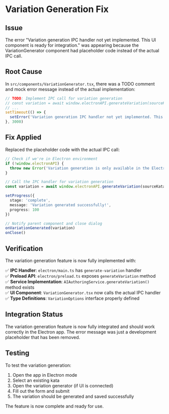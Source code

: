 # Variation Generation Fix

## Issue
The error "Variation generation IPC handler not yet implemented. This UI component is ready for integration." was appearing because the VariationGenerator component had placeholder code instead of the actual IPC call.

## Root Cause
In `src/components/VariationGenerator.tsx`, there was a TODO comment and mock error message instead of the actual implementation:

```typescript
// TODO: Implement IPC call for variation generation
// const variation = await window.electronAPI.generateVariation(sourceKata, options)
// ...
setTimeout(() => {
  setError('Variation generation IPC handler not yet implemented. This UI component is ready for integration.')
}, 3000)
```

## Fix Applied
Replaced the placeholder code with the actual IPC call:

```typescript
// Check if we're in Electron environment
if (!window.electronAPI) {
  throw new Error('Variation generation is only available in the Electron app')
}

// Call the IPC handler for variation generation
const variation = await window.electronAPI.generateVariation(sourceKata, options)

setProgress({
  stage: 'complete',
  message: 'Variation generated successfully!',
  progress: 100
})

// Notify parent component and close dialog
onVariationGenerated(variation)
onClose()
```

## Verification
The variation generation feature is now fully implemented with:

✅ **IPC Handler**: `electron/main.ts` has `generate-variation` handler  
✅ **Preload API**: `electron/preload.ts` exposes `generateVariation` method  
✅ **Service Implementation**: `AIAuthoringService.generateVariation()` method exists  
✅ **UI Component**: `VariationGenerator.tsx` now calls the actual IPC handler  
✅ **Type Definitions**: `VariationOptions` interface properly defined  

## Integration Status
The variation generation feature is now fully integrated and should work correctly in the Electron app. The error message was just a development placeholder that has been removed.

## Testing
To test the variation generation:
1. Open the app in Electron mode
2. Select an existing kata
3. Open the variation generator (if UI is connected)
4. Fill out the form and submit
5. The variation should be generated and saved successfully

The feature is now complete and ready for use.